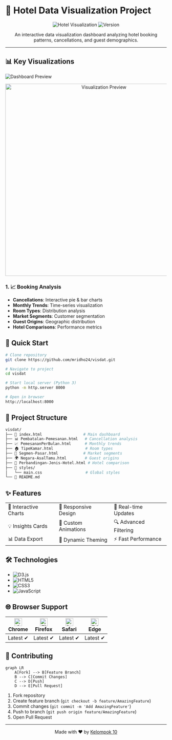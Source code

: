 # 🏨 Hotel Data Visualization Project

<div align="center">

![Hotel Visualization](https://img.shields.io/badge/D3.js-Visualization-orange)
![Version](https://img.shields.io/badge/version-1.0.0-blue)

An interactive data visualization dashboard analyzing hotel booking patterns, cancellations, and guest demographics.

</div>

---

## 📊 Key Visualizations

![Dashboard Preview](preview-dashboard.png)

<div align="center">
<img src="preview.gif" alt="Visualization Preview" width="600px"/>
</div>

### 1. 📈 Booking Analysis
- **Cancellations**: Interactive pie & bar charts
- **Monthly Trends**: Time-series visualization
- **Room Types**: Distribution analysis
- **Market Segments**: Customer segmentation
- **Guest Origins**: Geographic distribution
- **Hotel Comparisons**: Performance metrics

## 🚀 Quick Start

```bash
# Clone repository
git clone https://github.com/mridho24/visdat.git

# Navigate to project
cd visdat

# Start local server (Python 3)
python -m http.server 8000

# Open in browser
http://localhost:8000
```

## 📁 Project Structure

```bash
visdat/
├── 📄 index.html                  # Main dashboard
├── 📊 Pembatalan-Pemesanan.html   # Cancellation analysis
├── 📈 PemesananPerBulan.html      # Monthly trends
├── 🏠 TipeKamar.html              # Room types
├── 👥 Segmen-Pasar.html           # Market segments
├── 🌍 Negara-AsalTamu.html        # Guest origins
├── 🏨 Perbandingan-Jenis-Hotel.html # Hotel comparison
├── 🎨 styles/
│   └── main.css                   # Global styles
└── 📝 README.md
```

## ✨ Features

<table>
  <tr>
    <td>🎯 Interactive Charts</td>
    <td>📱 Responsive Design</td>
    <td>🔄 Real-time Updates</td>
  </tr>
  <tr>
    <td>💡 Insights Cards</td>
    <td>🎨 Custom Animations</td>
    <td>🔍 Advanced Filtering</td>
  </tr>
  <tr>
    <td>📊 Data Export</td>
    <td>🌈 Dynamic Theming</td>
    <td>⚡ Fast Performance</td>
  </tr>
</table>

## 🛠️ Technologies

- ![D3.js](https://img.shields.io/badge/D3.js-v7-orange)
- ![HTML5](https://img.shields.io/badge/HTML5-Latest-red)
- ![CSS3](https://img.shields.io/badge/CSS3-Latest-blue)
- ![JavaScript](https://img.shields.io/badge/JavaScript-ES6+-yellow)

## 🌐 Browser Support

| <img src="https://raw.githubusercontent.com/alrra/browser-logos/master/src/chrome/chrome_48x48.png" alt="Chrome" width="24px" height="24px" /><br>Chrome | <img src="https://raw.githubusercontent.com/alrra/browser-logos/master/src/firefox/firefox_48x48.png" alt="Firefox" width="24px" height="24px" /><br>Firefox | <img src="https://raw.githubusercontent.com/alrra/browser-logos/master/src/safari/safari_48x48.png" alt="Safari" width="24px" height="24px" /><br>Safari | <img src="https://raw.githubusercontent.com/alrra/browser-logos/master/src/edge/edge_48x48.png" alt="Edge" width="24px" height="24px" /><br>Edge |
| --------- | --------- | --------- | --------- |
| Latest ✔ | Latest ✔ | Latest ✔ | Latest ✔ |

## 🤝 Contributing

```mermaid
graph LR
    A[Fork] --> B[Feature Branch]
    B --> C[Commit Changes]
    C --> D[Push]
    D --> E[Pull Request]
```

1. Fork repository
2. Create feature branch (`git checkout -b feature/AmazingFeature`)
3. Commit changes (`git commit -m 'Add AmazingFeature'`)
4. Push to branch (`git push origin feature/AmazingFeature`)
5. Open Pull Request

---

<div align="center">

Made with ❤️ by [Kelompok 10](https://github.com/mridho24)



</div>
